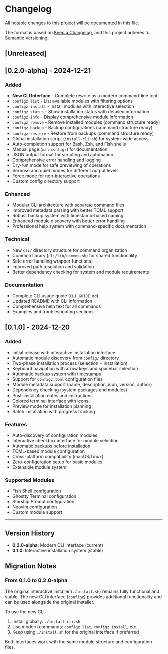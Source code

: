 # Changelog

All notable changes to this project will be documented in this file.

The format is based on [Keep a Changelog](https://keepachangelog.com/en/1.0.0/),
and this project adheres to [Semantic Versioning](https://semver.org/spec/v2.0.0.html).

## [Unreleased]

## [0.2.0-alpha] - 2024-12-21

### Added
- **New CLI Interface** - Complete rewrite as a modern command-line tool
- `configz list` - List available modules with filtering options
- `configz install` - Install modules with interactive selection
- `configz status` - Show installation status with detailed information
- `configz info` - Display comprehensive module information
- `configz remove` - Remove installed modules (command structure ready)
- `configz backup` - Backup configurations (command structure ready)
- `configz restore` - Restore from backups (command structure ready)
- Global installation script (`install-cli.sh`) for system-wide access
- Auto-completion support for Bash, Zsh, and Fish shells
- Manual page (`man configz`) for documentation
- JSON output format for scripting and automation
- Comprehensive error handling and logging
- Dry-run mode for safe previewing of operations
- Verbose and quiet modes for different output levels
- Force mode for non-interactive operations
- Custom config directory support

### Enhanced
- Modular CLI architecture with separate command files
- Improved metadata parsing with better TOML support
- Robust backup system with timestamp-based naming
- Enhanced module discovery with better error handling
- Professional help system with command-specific documentation

### Technical
- New `cli/` directory structure for command organization
- Common library (`cli/lib/common.sh`) for shared functionality
- Safe error handling wrapper functions
- Improved path resolution and validation
- Better dependency checking for system and module requirements

### Documentation
- Complete CLI usage guide (`CLI_GUIDE.md`)
- Updated README with CLI information
- Comprehensive help text for all commands
- Examples and troubleshooting sections

## [0.1.0] - 2024-12-20

### Added
- Initial release with interactive installation interface
- Automatic module discovery from `config/` directory
- Two-phase installation process (selection + installation)
- Keyboard navigation with arrow keys and spacebar selection
- Automatic backup system with timestamps
- Support for `configz.toml` configuration files
- Module metadata support (name, description, icon, version, author)
- Dependency checking (system packages and modules)
- Post-installation notes and instructions
- Colored terminal interface with icons
- Preview mode for installation planning
- Batch installation with progress tracking

### Features
- Auto-discovery of configuration modules
- Interactive checkbox interface for module selection
- Automatic backups before installation
- TOML-based module configuration
- Cross-platform compatibility (macOS/Linux)
- Zero-configuration setup for basic modules
- Extensible module system

### Supported Modules
- Fish Shell configuration
- Ghostty Terminal configuration
- Starship Prompt configuration
- Neovim configuration
- Custom module support

---

## Version History

- **0.2.0-alpha**: Modern CLI interface (current)
- **0.1.0**: Interactive installation system (stable)

## Migration Notes

### From 0.1.0 to 0.2.0-alpha

The original interactive installer (`./install.sh`) remains fully functional and stable. The new CLI interface (`configz`) provides additional functionality and can be used alongside the original installer.

To use the new CLI:
1. Install globally: `./install-cli.sh`
2. Use modern commands: `configz list`, `configz install`, etc.
3. Keep using `./install.sh` for the original interface if preferred

Both interfaces work with the same module structure and configuration files.